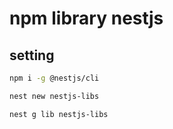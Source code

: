 # npm library nestjs

## setting

```sh
npm i -g @nestjs/cli

nest new nestjs-libs

nest g lib nestjs-libs
```
